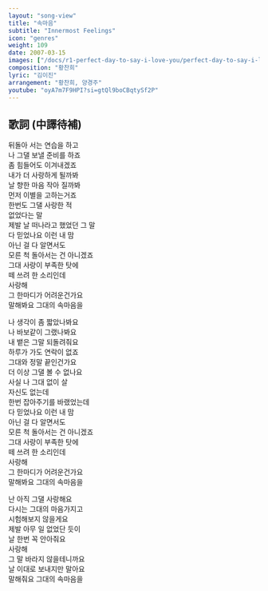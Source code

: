 ```yaml
---
layout: "song-view"
title: "속마음"
subtitle: "Innermost Feelings"
icon: "genres"
weight: 109
date: 2007-03-15
images: ["/docs/r1-perfect-day-to-say-i-love-you/perfect-day-to-say-i-love-you.jpg"]
composition: "황찬희"
lyric: "김이진"
arrangement: "황찬희, 양경주"
youtube: "oyA7m7F9HPI?si=gtQl9boCBqtySf2P"
---
```


## 歌詞 (中譯待補)

뒤돌아 서는 연습을 하고  
나 그댈 보낼 준비를 하죠  
좀 힘들어도 이겨내겠죠  
내가 더 사랑하게 될까봐  
날 향한 마음 작아 질까봐  
먼저 이별을 고하는거죠  
한번도 그댈 사랑한 적  
없었다는 말  
제발 날 떠나라고 했었던 그 말  
다 믿었나요 이런 내 맘  
아닌 걸 다 알면서도  
모른 척 돌아서는 건 아니겠죠  
그대 사랑이 부족한 탓에  
떼 쓰려 한 소리인데  
사랑해  
그 한마디가 어려운건가요  
말해봐요 그대의 속마음을  

나 생각이 좀 짧았나봐요  
나 바보같이 그랬나봐요  
내 뱉은 그말 되돌려줘요  
하루가 가도 연락이 없죠  
그대와 정말 끝인건가요  
더 이상 그댈 볼 수 없나요  
사실 나 그대 없이 살  
자신도 없는데  
한번 잡아주기를 바랬었는데  
다 믿었나요 이런 내 맘  
아닌 걸 다 알면서도  
모른 척 돌아서는 건 아니겠죠  
그대 사랑이 부족한 탓에  
떼 쓰려 한 소리인데  
사랑해  
그 한마디가 어려운건가요  
말해봐요 그대의 속마음을  

난 아직 그댈 사랑해요  
다시는 그대의 마음가지고  
시험해보지 않을게요  
제발 아무 일 없었단 듯이  
날 한번 꼭 안아줘요  
사랑해  
그 말 바라지 않을테니까요  
날 이대로 보내지만 말아요  
말해줘요 그대의 속마음을  
